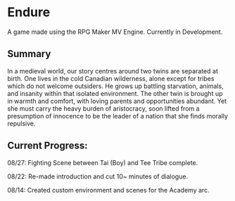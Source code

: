 # Endure
A game made using the RPG Maker MV Engine. Currently in Development.

## Summary

In a medieval world, our story centres around two twins are separated at birth. One lives in the cold Canadian wilderness,
alone except for tribes which do not welcome outsiders. He grows up battling starvation, animals, and insanity within that
isolated environment. The other twin is brought up in warmth and comfort, with loving parents and opportunities abundant. 
Yet she must carry the heavy burden of aristocracy, soon lifted from a presumption of innocence to be the leader of a nation
that she finds morally repulsive.

## Current Progress:

08/27: Fighting Scene between Tai (Boy) and Tee Tribe complete.

08/22: Re-made introduction and cut 10~ minutes of dialogue.

08/14: Created custom environment and scenes for the Academy arc.


